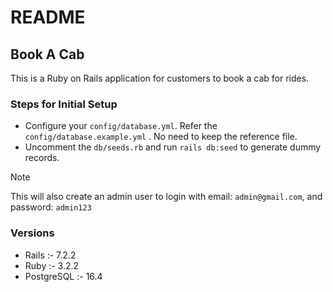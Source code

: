 # README
## Book A Cab
This is a Ruby on Rails application for customers to book a cab for rides.

### Steps for Initial Setup
- Configure your ```config/database.yml```.
Refer the ```config/database.example.yml``` . No need to keep the reference file.
- Uncomment the ```db/seeds.rb``` and run ```rails db:seed``` to generate dummy records.
> [!NOTE]
> This will also create an admin user to login with email: ```admin@gmail.com```, and password: ```admin123```

### Versions
- Rails :- 7.2.2
- Ruby :- 3.2.2
- PostgreSQL :- 16.4